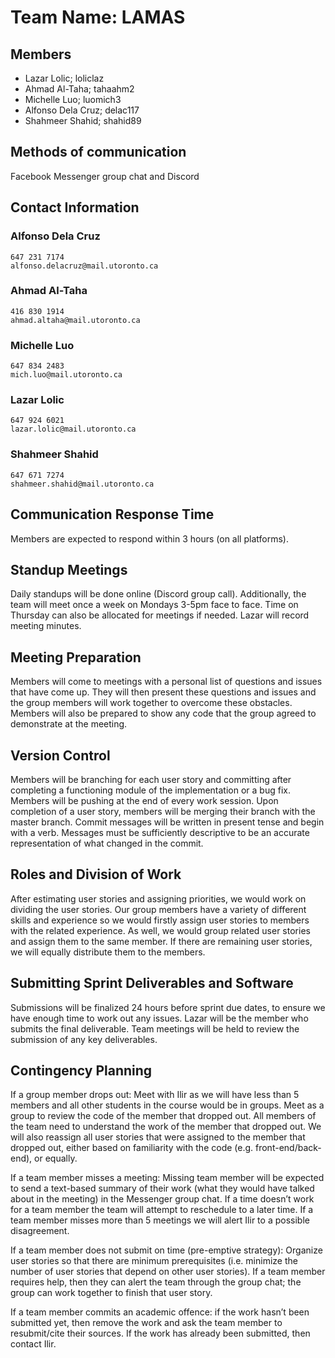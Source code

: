 # Team Name: LAMAS

## Members
- Lazar Lolic; loliclaz
- Ahmad Al-Taha; tahaahm2
- Michelle Luo; luomich3
- Alfonso Dela Cruz; delac117
- Shahmeer Shahid; shahid89

## Methods of communication
Facebook Messenger group chat and Discord

## Contact Information

### Alfonso Dela Cruz
    647 231 7174
    alfonso.delacruz@mail.utoronto.ca

### Ahmad Al-Taha
    416 830 1914
    ahmad.altaha@mail.utoronto.ca

### Michelle Luo
    647 834 2483
    mich.luo@mail.utoronto.ca 

### Lazar Lolic
    647 924 6021
    lazar.lolic@mail.utoronto.ca

### Shahmeer Shahid
    647 671 7274
    shahmeer.shahid@mail.utoronto.ca


## Communication Response Time 
Members are expected to respond within 3 hours (on all platforms).

## Standup Meetings 
Daily standups will be done online (Discord group call). Additionally, the team will meet once a week on Mondays 3-5pm face to face. Time on Thursday can also be allocated for meetings if needed. Lazar will record meeting minutes.

## Meeting Preparation
Members will come to meetings with a personal list of questions and issues that have come up. They will then present these questions and issues and the group members will work together to overcome these obstacles. Members will also be prepared to show any code that the group agreed to demonstrate at the meeting.

## Version Control
Members will be branching for each user story and committing after completing a functioning module of the implementation or a bug fix. Members will be pushing at the end of every work session. Upon completion of a user story, members will be merging their branch with the master branch. Commit messages will be written in present tense and begin with a verb. Messages must be sufficiently descriptive to be an accurate representation of what changed in the commit.

## Roles and Division of Work
After estimating user stories and assigning priorities, we would work on dividing the user stories. Our group members have a variety of different skills and experience so we would firstly assign user stories to members with the related experience. As well, we would group related user stories and assign them to the same member. If there are remaining user stories, we will equally distribute them to the members.

## Submitting Sprint Deliverables and Software
Submissions will be finalized 24 hours before sprint due dates, to ensure we have enough time to work out any issues. Lazar will be the member who submits the final deliverable. Team meetings will be held to review the submission of any key deliverables. 

## Contingency Planning
If a group member drops out: Meet with Ilir as we will have less than 5 members and all other students in the course would be in groups. Meet as a group to review the code of the member that dropped out. All members of the team need to understand the work of the member that dropped out. We will also reassign all user stories that were assigned to the member that dropped out, either based on familiarity with the code (e.g. front-end/back-end), or equally.

If a team member misses a meeting: Missing team member will be expected to send a text-based summary of their work (what they would have talked about in the meeting) in the Messenger group chat. If a time doesn’t work for a team member the team will attempt to reschedule to a later time. If a team member misses more than 5 meetings we will alert Ilir to a possible disagreement.

If a team member does not submit on time (pre-emptive strategy): Organize user stories so that there are minimum prerequisites (i.e. minimize the number of user stories that depend on other user stories). If a team member requires help, then they can alert the team through the group chat; the group can work together to finish that user story.

If a team member commits an academic offence: if the work hasn’t been submitted yet, then remove the work and ask the team member to resubmit/cite their sources. If the work has already been submitted, then contact Ilir.